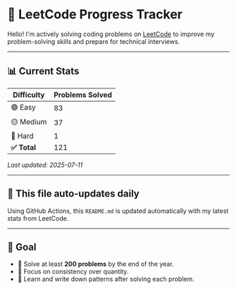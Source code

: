# 🧠 LeetCode Progress Tracker

Hello! I'm actively solving coding problems on [LeetCode](https://leetcode.com/namansaini/) to improve my problem-solving skills and prepare for technical interviews.

---

## 📊 Current Stats

| Difficulty | Problems Solved |
|------------|------------------|
| 🟢 Easy     | 83               |
| 🟡 Medium   | 37               |
| 🔴 Hard     | 1               |
| **✅ Total**   | 121               |

_Last updated: <!-- LAST_UPDATED -->2025-07-11_

---

## 🔁 This file auto-updates daily

Using GitHub Actions, this `README.md` is updated automatically with my latest stats from LeetCode.

---

## 🧩 Goal

- 🎯 Solve at least **200 problems** by the end of the year.
- 🧠 Focus on consistency over quantity.
- 📝 Learn and write down patterns after solving each problem.
